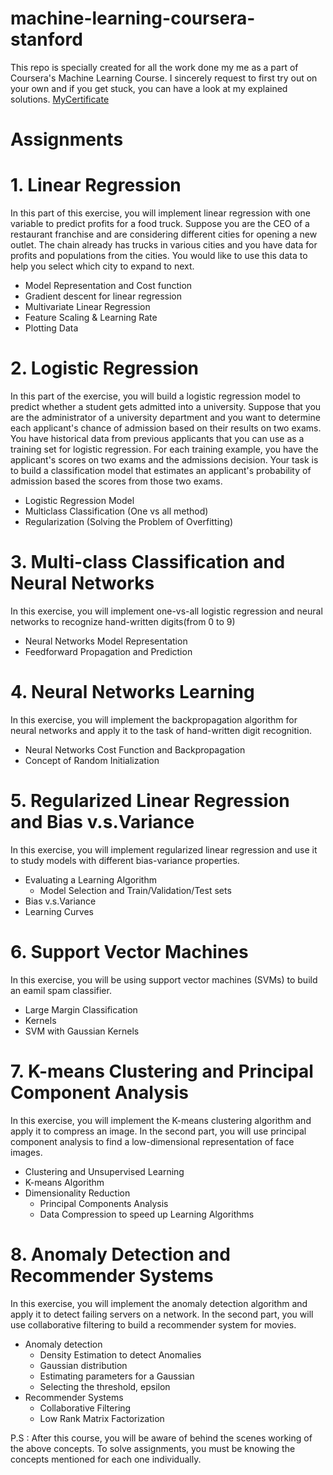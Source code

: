 # machine-learning-coursera-stanford
This repo is specially created for all the work done my me as a part of Coursera's Machine Learning Course. I sincerely request to first try out on your own and if you get stuck, you can have a look at my explained solutions.
[MyCertificate](https://www.coursera.org/account/accomplishments/records/GA8WYZZCJNXT)

# Assignments 
# 1. Linear Regression

In this part of this exercise, you will implement linear regression with one variable to predict profits for a food truck. Suppose you are the CEO of a restaurant franchise and are considering different cities for opening a new outlet. The chain already has trucks in various cities and you have data for profits and populations from the cities. You would like to use this data to help you select which city to expand to next.

- Model Representation and Cost function
- Gradient descent for linear regression
- Multivariate Linear Regression
- Feature Scaling & Learning Rate
- Plotting Data

# 2. Logistic Regression
In this part of the exercise, you will build a logistic regression model to predict whether a student gets admitted into a university. Suppose that you are the administrator of a university department and you want to determine each applicant's chance of admission based on their results on two exams. You have historical data from previous applicants that you can use as a training set for logistic regression. For each training example, you have the applicant's scores on two exams and the admissions decision.
Your task is to build a classification model that estimates an applicant's probability of admission based the scores from those two exams.

- Logistic Regression Model
- Multiclass Classification (One vs all method)
- Regularization (Solving the Problem of Overfitting)


# 3. Multi-class Classification and Neural Networks
In this exercise, you will implement one-vs-all logistic regression and neural networks to recognize hand-written digits(from 0 to 9)

- Neural Networks Model Representation
- Feedforward Propagation and Prediction

# 4. Neural Networks Learning
In this exercise, you will implement the backpropagation algorithm for neural networks and apply it to the task of hand-written digit recognition.

- Neural Networks Cost Function and Backpropagation
- Concept of Random Initialization

# 5. Regularized Linear Regression and Bias v.s.Variance
In this exercise, you will implement regularized linear regression and use it to study models with different bias-variance properties.

- Evaluating a Learning Algorithm
	- Model Selection and Train/Validation/Test sets
- Bias v.s.Variance
- Learning Curves

# 6. Support Vector Machines
In this exercise, you will be using support vector machines (SVMs) to build an eamil spam classifier.

- Large Margin Classification
- Kernels
- SVM with Gaussian Kernels

# 7. K-means Clustering and Principal Component Analysis
In this exercise, you will implement the K-means clustering algorithm and apply it to compress an image. In the second part, you will use principal component analysis to find a low-dimensional representation of face images.

- Clustering and Unsupervised Learning
- K-means Algorithm
- Dimensionality Reduction
	- Principal Components Analysis 
	- Data Compression to speed up Learning Algorithms
	

# 8. Anomaly Detection and Recommender Systems
In this exercise, you will implement the anomaly detection algorithm and apply it to detect failing servers on a network. In the second part, you will use collaborative filtering to build a recommender system for movies.

- Anomaly detection
	- Density Estimation to detect Anomalies
	- Gaussian distribution
	- Estimating parameters for a Gaussian
	- Selecting the threshold, epsilon
- Recommender Systems
	- Collaborative Filtering
	- Low Rank Matrix Factorization
	
	
P.S : After this course, you will be aware of behind the scenes working of the above concepts. To solve assignments, you must be knowing the concepts mentioned for each one individually.
